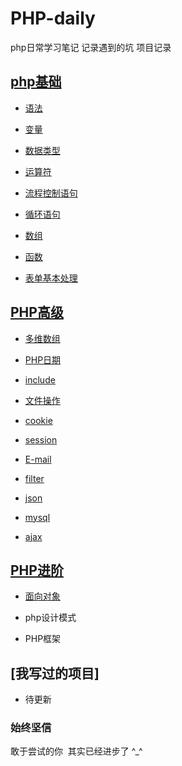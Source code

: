 # PHP-daily
php日常学习笔记 记录遇到的坑 项目记录

## [php基础]()

  * [语法](yufa.md) 

  * [变量](bian.md)

  * [数据类型](shuju.md)

  * [运算符](yunsuan.md)

  * [流程控制语句](yuju.md)

  * [循环语句](xunhuan.md)

  * [数组](arr.md)

  * [函数](func.md)

  * [表单基本处理](biaodan.md)

## [PHP高级]()

  * [多维数组](duowei.md)

  * [PHP日期](date.md)

  * [include](include.md)

  * [文件操作](file.md)

  * [cookie](cookie.md)

  * [session](session.md)

  * [E-mail](email.md)

  * [filter](filter.md)

  * [json](json.md)

  * [mysql](shujuku.md)

  * [ajax](ajax.md)

## [PHP进阶]()

  * [面向对象](obj.md)

  * php设计模式

  * PHP框架
  
## [我写过的项目]
  
* 待更新
  
### 始终坚信

敢于尝试的你  其实已经进步了 ^_^
  
  
  
  
  
  
  
